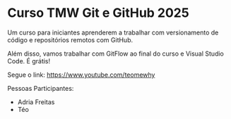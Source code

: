 # Curso TMW Git e GitHub 2025

Um curso para iniciantes aprenderem a
trabalhar com versionamento de código e 
repositórios remotos com GitHub.

Além disso, vamos trabalhar com GitFlow 
ao final do curso e Visual Studio Code. É grátis!

Segue o link: https://www.youtube.com/teomewhy

Pessoas Participantes:
- Adria Freitas
- Téo
